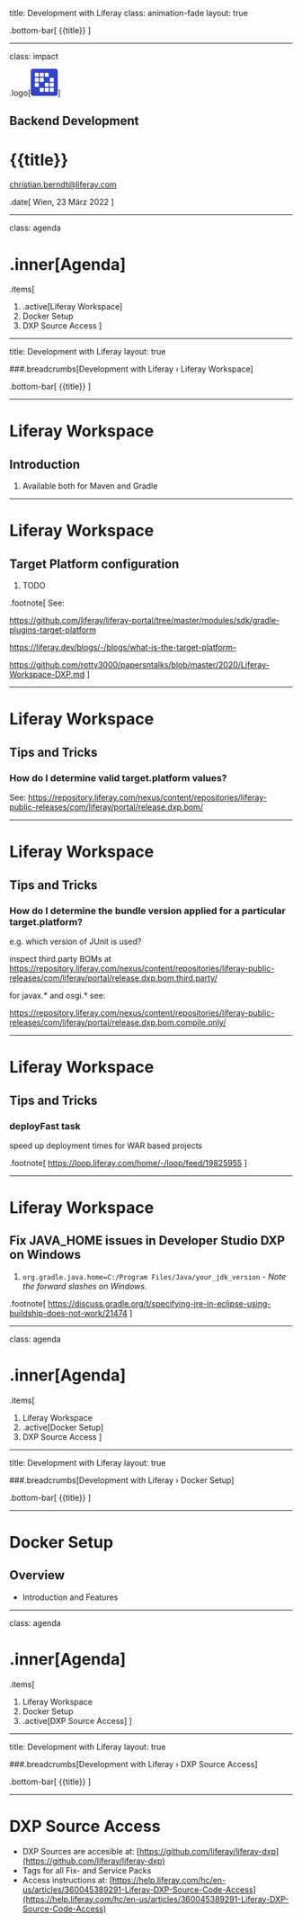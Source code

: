 title: Development with Liferay 
class: animation-fade
layout: true

.bottom-bar[
  {{title}}
]

---

class: impact

.logo[<img src="images/liferay-waffle.svg">]

## Backend Development 

# {{title}}

christian.berndt@liferay.com

.date[
  Wien, 23 März 2022
]

---

class: agenda

# .inner[Agenda]

.items[
1. .active[Liferay Workspace]
1. Docker Setup
1. DXP Source Access
]

---

title: Development with Liferay
layout: true

###.breadcrumbs[Development with Liferay › Liferay Workspace]

.bottom-bar[
  {{title}}
]

---

# Liferay Workspace

## Introduction

1. Available both for Maven and Gradle

---

# Liferay Workspace

## Target Platform configuration

1. TODO

.footnote[
  See:

  https://github.com/liferay/liferay-portal/tree/master/modules/sdk/gradle-plugins-target-platform

  https://liferay.dev/blogs/-/blogs/what-is-the-target-platform-

  https://github.com/rotty3000/papersntalks/blob/master/2020/Liferay-Workspace-DXP.md
]

---

# Liferay Workspace

## Tips and Tricks

### How do I determine valid target.platform values?

See: https://repository.liferay.com/nexus/content/repositories/liferay-public-releases/com/liferay/portal/release.dxp.bom/

---

# Liferay Workspace

## Tips and Tricks

### How do I determine the bundle version applied for a particular target.platform?

e.g. which version of JUnit is used?

inspect third.party BOMs at https://repository.liferay.com/nexus/content/repositories/liferay-public-releases/com/liferay/portal/release.dxp.bom.third.party/

for javax.\* and osgi.\* see:

https://repository.liferay.com/nexus/content/repositories/liferay-public-releases/com/liferay/portal/release.dxp.bom.compile.only/

---

# Liferay Workspace

## Tips and Tricks

### deployFast task

speed up deployment times for WAR based projects

.footnote[
https://loop.liferay.com/home/-/loop/feed/19825955
]

---

# Liferay Workspace

## Fix JAVA_HOME issues in Developer Studio DXP on Windows

1. `org.gradle.java.home=C:/Program Files/Java/your_jdk_version` - _Note the forward slashes on Windows._

.footnote[
  https://discuss.gradle.org/t/specifying-jre-in-eclipse-using-buildship-does-not-work/21474
]

---

class: agenda

# .inner[Agenda]

.items[
1. Liferay Workspace
1. .active[Docker Setup]
1. DXP Source Access
]

---

title: Development with Liferay 
layout: true

###.breadcrumbs[Development with Liferay › Docker Setup]

.bottom-bar[
  {{title}}
]

---

# Docker Setup 

## Overview

* Introduction and Features

---

class: agenda

# .inner[Agenda]

.items[
1. Liferay Workspace
1. Docker Setup
1. .active[DXP Source Access]
]

---

title: Development with Liferay 
layout: true

###.breadcrumbs[Development with Liferay › DXP Source Access]

.bottom-bar[
  {{title}}
]

---

# DXP Source Access 

* DXP Sources are accesible at: [https://github.com/liferay/liferay-dxp](https://github.com/liferay/liferay-dxp) 
* Tags for all Fix- and Service Packs
* Access instructions at: [https://help.liferay.com/hc/en-us/articles/360045389291-Liferay-DXP-Source-Code-Access](https://help.liferay.com/hc/en-us/articles/360045389291-Liferay-DXP-Source-Code-Access)
